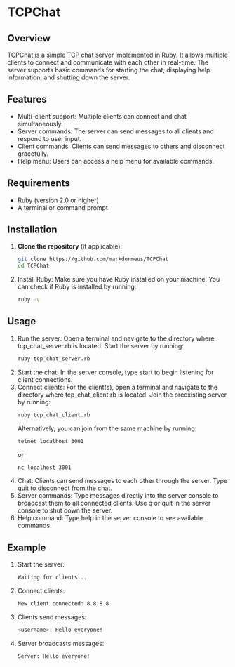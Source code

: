 # TCPChat

## Overview

TCPChat is a simple TCP chat server implemented in Ruby. It allows multiple clients to connect and communicate with each other in real-time. The server supports basic commands for starting the chat, displaying help information, and shutting down the server.

## Features

- Multi-client support: Multiple clients can connect and chat simultaneously.
- Server commands: The server can send messages to all clients and respond to user input.
- Client commands: Clients can send messages to others and disconnect gracefully.
- Help menu: Users can access a help menu for available commands.

## Requirements

- Ruby (version 2.0 or higher)
- A terminal or command prompt

## Installation

1. **Clone the repository** (if applicable):
   ```bash
   git clone https://github.com/markdormeus/TCPChat
   cd TCPChat
2. Install Ruby: Make sure you have Ruby installed on your machine. You can check if Ruby is installed by running:
   ```bash
   ruby -v

## Usage

1. Run the server:
   Open a terminal and navigate to the directory where tcp_chat_server.rb is located. Start the server by running:
   ```bash
   ruby tcp_chat_server.rb
2. Start the chat:
   In the server console, type start to begin listening for client connections.
3. Connect clients:
   For the client(s), open a terminal and navigate to the directory where tcp_chat_client.rb is located. Join the preexisting server by running:
   ```bash
   ruby tcp_chat_client.rb
   ```
   Alternatively, you can join from the same machine by running:
   ```bash
   telnet localhost 3001
   ```
   or
   ```bash
   nc localhost 3001
4. Chat:
   Clients can send messages to each other through the server. Type quit to disconnect from the chat.
5. Server commands:
   Type messages directly into the server console to broadcast them to all connected clients. Use q or quit in the server console to shut down the server.
6. Help command:
   Type help in the server console to see available commands.

## Example

1. Start the server:
   ```bash
   Waiting for clients...
2. Connect clients:
   ```bash
   New client connected: 8.8.8.8
3. Clients send messages:
   ```bash
   <username>: Hello everyone!
4. Server broadcasts messages:
   ```bash
   Server: Hello everyone!


